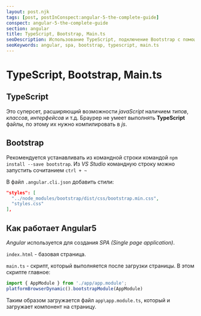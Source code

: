 ```yaml
---
layout: post.njk
tags: [post, postInConspect:angular-5-the-complete-guide]
conspect: angular-5-the-complete-guide
section: angular
title: TypeScript, Bootstrap, Main.ts
seoDescription: Использование TypeScript, подключение Bootstrap с помощью npm и роль файла main.ts
seoKeywords: angular, spa, bootstrap, typescript, main.ts
---
```

# TypeScript, Bootstrap, Main.ts

## TypeScript

Это суперсет, расширяющий возможности *javaScript* наличием *типов*, *классов*, *интерфейсов* и т.д. Браурер не умеет выполнять **TypeScript** файлы, по этому их нужно компилировать в *js*.

## Bootstrap

Рекомендуется устанавливать из командной строки командой `npm install --save bootstrap`. Из *VS Studio* командную строку можно запустить сочитанием `ctrl + ~`

В файл `.angular.cli.json` добавить стили:

```json
"styles": [
  "../node_modules/bootstrap/dist/css/bootstrap.min.css",
  "styles.css"
],
```

## Как работает Angular5

*Angular* используется для создания *SPA (Single page application)*.

`index.html` - базовая страница.

`main.ts` - скрипт, который выполняется после загрузки страницы. В этом скрипте главное: 

```js
import { AppModule } from './app/app.module'; 
platformBrowserDynamic().bootstrapModule(AppModule)
```

Таким образом загружается файл `app\app.module.ts`, который и загружает компонент на страницу.